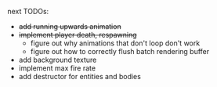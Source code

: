 next TODOs:
* ~~add running upwards animation~~
* ~~implement player death, respawning~~
   * figure out why animations that don't loop don't work
   * figure out how to correctly flush batch rendering buffer
* add background texture
* implement max fire rate
* add destructor for entities and bodies
